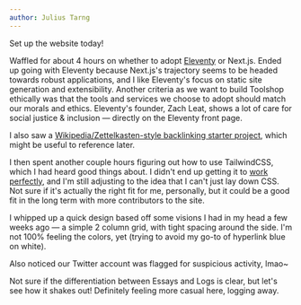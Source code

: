 ```yaml
---
author: Julius Tarng
---
```


Set up the website today!

Waffled for about 4 hours on whether to adopt [Eleventy](https://www.11ty.dev/) or Next.js. Ended up going with Eleventy because Next.js's trajectory seems to be headed towards robust applications, and I like Eleventy's focus on static site generation and extensibility. Another criteria as we want to build Toolshop ethically was that the tools and services we choose to adopt should match our morals and ethics. Eleventy's founder, Zach Leat, shows a lot of care for social justice & inclusion — directly on the Eleventy front page.

I also saw a [Wikipedia/Zettelkasten-style backlinking starter project](https://github.com/binyamin/eleventy-garden), which might be useful to reference later.

I then spent another couple hours figuring out how to use TailwindCSS, which I had heard good things about. I didn't end up getting it to [work perfectly](https://github.com/dafiulh/eleventy-plugin-tailwindcss/issues/4), and I'm still adjusting to the idea that I can't just lay down CSS. Not sure if it's actually the right fit for me, personally, but it could be a good fit in the long term with more contributors to the site.

I whipped up a quick design based off some visions I had in my head a few weeks ago — a simple 2 column grid, with tight spacing around the side. I'm not 100% feeling the colors, yet (trying to avoid my go-to of hyperlink blue on white).

Also noticed our Twitter account was flagged for suspicious activity, lmao~

Not sure if the differentiation between Essays and Logs is clear, but let's see how it shakes out! Definitely feeling more casual here, logging away.